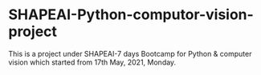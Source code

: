 # SHAPEAI-Python-computor-vision-project
This is a project under SHAPEAI-7 days Bootcamp for Python &amp; computer vision which started from 17th May, 2021, Monday.
